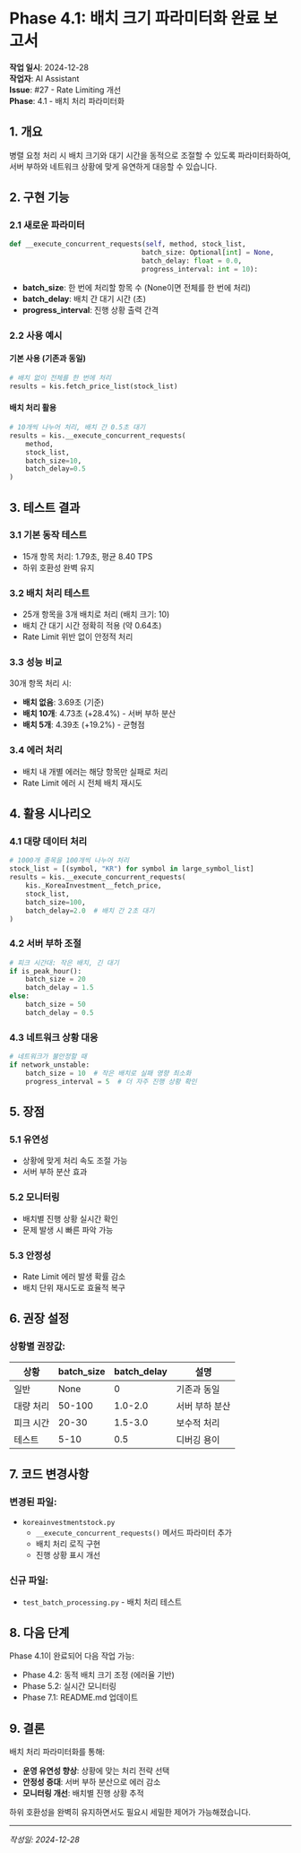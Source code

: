 # Phase 4.1: 배치 크기 파라미터화 완료 보고서

**작업 일시**: 2024-12-28  
**작업자**: AI Assistant  
**Issue**: #27 - Rate Limiting 개선  
**Phase**: 4.1 - 배치 처리 파라미터화

## 1. 개요

병렬 요청 처리 시 배치 크기와 대기 시간을 동적으로 조절할 수 있도록 파라미터화하여, 서버 부하와 네트워크 상황에 맞게 유연하게 대응할 수 있습니다.

## 2. 구현 기능

### 2.1 새로운 파라미터
```python
def __execute_concurrent_requests(self, method, stock_list, 
                                 batch_size: Optional[int] = None,
                                 batch_delay: float = 0.0,
                                 progress_interval: int = 10):
```

- **batch_size**: 한 번에 처리할 항목 수 (None이면 전체를 한 번에 처리)
- **batch_delay**: 배치 간 대기 시간 (초)
- **progress_interval**: 진행 상황 출력 간격

### 2.2 사용 예시

#### 기본 사용 (기존과 동일)
```python
# 배치 없이 전체를 한 번에 처리
results = kis.fetch_price_list(stock_list)
```

#### 배치 처리 활용
```python
# 10개씩 나누어 처리, 배치 간 0.5초 대기
results = kis.__execute_concurrent_requests(
    method,
    stock_list,
    batch_size=10,
    batch_delay=0.5
)
```

## 3. 테스트 결과

### 3.1 기본 동작 테스트
- 15개 항목 처리: 1.79초, 평균 8.40 TPS
- 하위 호환성 완벽 유지

### 3.2 배치 처리 테스트
- 25개 항목을 3개 배치로 처리 (배치 크기: 10)
- 배치 간 대기 시간 정확히 적용 (약 0.64초)
- Rate Limit 위반 없이 안정적 처리

### 3.3 성능 비교
30개 항목 처리 시:
- **배치 없음**: 3.69초 (기준)
- **배치 10개**: 4.73초 (+28.4%) - 서버 부하 분산
- **배치 5개**: 4.39초 (+19.2%) - 균형점

### 3.4 에러 처리
- 배치 내 개별 에러는 해당 항목만 실패로 처리
- Rate Limit 에러 시 전체 배치 재시도

## 4. 활용 시나리오

### 4.1 대량 데이터 처리
```python
# 1000개 종목을 100개씩 나누어 처리
stock_list = [(symbol, "KR") for symbol in large_symbol_list]
results = kis.__execute_concurrent_requests(
    kis._KoreaInvestment__fetch_price,
    stock_list,
    batch_size=100,
    batch_delay=2.0  # 배치 간 2초 대기
)
```

### 4.2 서버 부하 조절
```python
# 피크 시간대: 작은 배치, 긴 대기
if is_peak_hour():
    batch_size = 20
    batch_delay = 1.5
else:
    batch_size = 50
    batch_delay = 0.5
```

### 4.3 네트워크 상황 대응
```python
# 네트워크가 불안정할 때
if network_unstable:
    batch_size = 10  # 작은 배치로 실패 영향 최소화
    progress_interval = 5  # 더 자주 진행 상황 확인
```

## 5. 장점

### 5.1 유연성
- 상황에 맞게 처리 속도 조절 가능
- 서버 부하 분산 효과

### 5.2 모니터링
- 배치별 진행 상황 실시간 확인
- 문제 발생 시 빠른 파악 가능

### 5.3 안정성
- Rate Limit 에러 발생 확률 감소
- 배치 단위 재시도로 효율적 복구

## 6. 권장 설정

### 상황별 권장값:
| 상황 | batch_size | batch_delay | 설명 |
|------|------------|-------------|------|
| 일반 | None | 0 | 기존과 동일 |
| 대량 처리 | 50-100 | 1.0-2.0 | 서버 부하 분산 |
| 피크 시간 | 20-30 | 1.5-3.0 | 보수적 처리 |
| 테스트 | 5-10 | 0.5 | 디버깅 용이 |

## 7. 코드 변경사항

### 변경된 파일:
- `koreainvestmentstock.py`
  - `__execute_concurrent_requests()` 메서드 파라미터 추가
  - 배치 처리 로직 구현
  - 진행 상황 표시 개선

### 신규 파일:
- `test_batch_processing.py` - 배치 처리 테스트

## 8. 다음 단계

Phase 4.1이 완료되어 다음 작업 가능:
- Phase 4.2: 동적 배치 크기 조정 (에러율 기반)
- Phase 5.2: 실시간 모니터링
- Phase 7.1: README.md 업데이트

## 9. 결론

배치 처리 파라미터화를 통해:
- **운영 유연성 향상**: 상황에 맞는 처리 전략 선택
- **안정성 증대**: 서버 부하 분산으로 에러 감소
- **모니터링 개선**: 배치별 진행 상황 추적

하위 호환성을 완벽히 유지하면서도 필요시 세밀한 제어가 가능해졌습니다.

---
_작성일: 2024-12-28_ 
